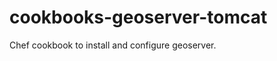 cookbooks-geoserver-tomcat
==========================

Chef cookbook to install and configure geoserver.
